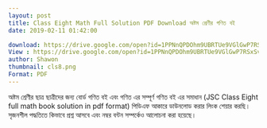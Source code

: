 ```yaml
---
layout: post
title: Class Eight Math Full Solution PDF Download অষ্টম শ্রেণীর গণিত বই 
date: 2019-02-11 01:42:00

download: https://drive.google.com/open?id=1PPNnQPDOhm9UBRTUe9VGlGwP7RSxSvhy
View : https://drive.google.com/open?id=1PPNnQPDOhm9UBRTUe9VGlGwP7RSxSvhy
author: Shawon
thumbnail: cls8.png
Format: PDF
---
```


অষ্টম শ্রেণীর ছাত্র ছাত্রীদের জন্য  বোর্ড গণিত বই এবং গণিত এর সম্পূর্ণ গণিত বই এর সমাধান (JSC Class Eight full math book solution in pdf format) পিডিএফ আকারে ডাউনলোড করার লিংক শেয়ার করছি।  সৃজনশীল পদ্ধতিতে কিভাবে প্রশ্ন আসবে এবং নম্বর বন্টন সম্পর্কেও আলোচনা করা হয়েছে। 

